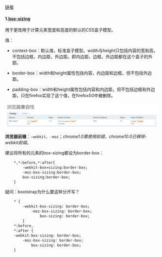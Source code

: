[链接](https://developer.mozilla.org/zh-CN/docs/Web/CSS/Reference#关键字索引)

#### 1.[box-sizing](https://developer.mozilla.org/zh-CN/docs/Web/CSS/box-sizing)

用于更改用于计算元素宽度和高度的默认的CSS盒子模型。

值：

- context-box：默认值，标准盒子模型。width与height只包括内容的宽和高，不包括边框，内边距，外边距。即内边距，边框，外边距都在这个盒子的外部。

- border-box：width和height属性包括内容，内边距和边框，但不包括外边距。

- padding-box：width和height属性包括内容和内边距，但不包括边框和外边距，只在firefox实现了这个值，在firefox50中被删除。

![兼容性](./imgs/box-sizing.png)

**浏览器前缀**：`-webkit`、`-moz`；*chrome1.0需使用前缀，chrome10.0已移除-webkit前缀*。

建议将所有的元素的box-sizing都设为border-box：
```
    *,*:before,*:after{
        -webkit-box=sizing:border-box;
        -moz-box-sizing:border-box;
        box-sizing:border-box;
    }
```
疑问：bootstrap为什么要这样分开写？
```
    * {
        -webkit-box-sizing: border-box;
            -moz-box-sizing: border-box;
                box-sizing: border-box;
        }
    *:before,
    *:after {
    -webkit-box-sizing: border-box;
        -moz-box-sizing: border-box;
            box-sizing: border-box;
    }
```